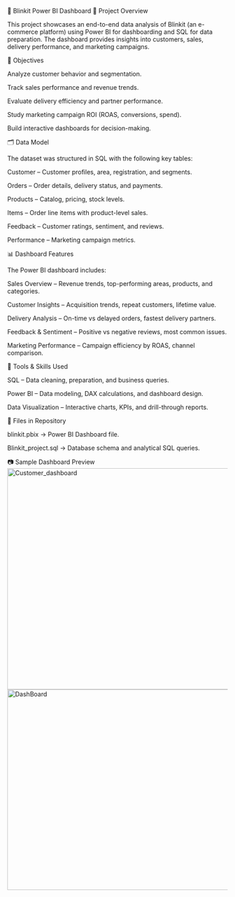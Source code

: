 🛒 Blinkit Power BI Dashboard
📌 Project Overview

This project showcases an end-to-end data analysis of Blinkit (an e-commerce platform) using Power BI for dashboarding and SQL for data preparation. The dashboard provides insights into customers, sales, delivery performance, and marketing campaigns.

🎯 Objectives

Analyze customer behavior and segmentation.

Track sales performance and revenue trends.

Evaluate delivery efficiency and partner performance.

Study marketing campaign ROI (ROAS, conversions, spend).

Build interactive dashboards for decision-making.

🗂 Data Model

The dataset was structured in SQL with the following key tables:

Customer – Customer profiles, area, registration, and segments.

Orders – Order details, delivery status, and payments.

Products – Catalog, pricing, stock levels.

Items – Order line items with product-level sales.

Feedback – Customer ratings, sentiment, and reviews.

Performance – Marketing campaign metrics.

📊 Dashboard Features

The Power BI dashboard includes:

Sales Overview – Revenue trends, top-performing areas, products, and categories.

Customer Insights – Acquisition trends, repeat customers, lifetime value.

Delivery Analysis – On-time vs delayed orders, fastest delivery partners.

Feedback & Sentiment – Positive vs negative reviews, most common issues.

Marketing Performance – Campaign efficiency by ROAS, channel comparison.

🚀 Tools & Skills Used

SQL – Data cleaning, preparation, and business queries.

Power BI – Data modeling, DAX calculations, and dashboard design.

Data Visualization – Interactive charts, KPIs, and drill-through reports.

📂 Files in Repository

blinkit.pbix → Power BI Dashboard file.

Blinkit_project.sql → Database schema and analytical SQL queries.

📷 Sample Dashboard Preview
<img width="894" height="505" alt="Customer_dashboard" src="https://github.com/user-attachments/assets/865107d4-80e5-4cc9-b903-8f5ad72d8833" />
<img width="912" height="458" alt="DashBoard" src="https://github.com/user-attachments/assets/e1a17ed9-22d2-4bd1-9983-472df9fb4c82" />
